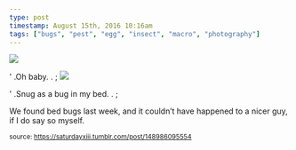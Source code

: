 ```yaml
---
type: post
timestamp: August 15th, 2016 10:16am
tags: ["bugs", "pest", "egg", "insect", "macro", "photography"]
---
```


 <img src="https://saturdayxiii.github.io/media/148986095554_1.jpg"/>
         
' .Oh baby.  . 
;
 <img src="https://saturdayxiii.github.io/media/148986095554_2.jpg"/>
         
' .Snug as a bug in my bed.  . 
;
        
We found bed bugs last week, and it couldn’t have happened to a nicer guy, if I do say so myself.
 
      
      
  
<small>source: https://saturdayxiii.tumblr.com/post/148986095554</small>